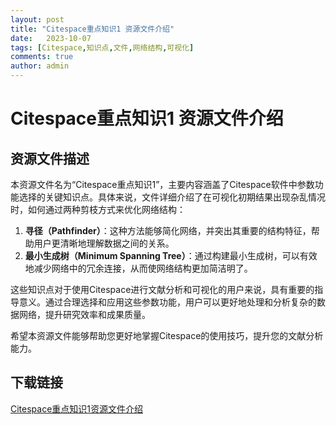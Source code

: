 ```yaml
---
layout: post
title: "Citespace重点知识1 资源文件介绍"
date:   2023-10-07
tags: [Citespace,知识点,文件,网络结构,可视化]
comments: true
author: admin
---
```

# Citespace重点知识1 资源文件介绍

## 资源文件描述

本资源文件名为“Citespace重点知识1”，主要内容涵盖了Citespace软件中参数功能选择的关键知识点。具体来说，文件详细介绍了在可视化初期结果出现杂乱情况时，如何通过两种剪枝方式来优化网络结构：

1. **寻径（Pathfinder）**：这种方法能够简化网络，并突出其重要的结构特征，帮助用户更清晰地理解数据之间的关系。
2. **最小生成树（Minimum Spanning Tree）**：通过构建最小生成树，可以有效地减少网络中的冗余连接，从而使网络结构更加简洁明了。

这些知识点对于使用Citespace进行文献分析和可视化的用户来说，具有重要的指导意义。通过合理选择和应用这些参数功能，用户可以更好地处理和分析复杂的数据网络，提升研究效率和成果质量。

希望本资源文件能够帮助您更好地掌握Citespace的使用技巧，提升您的文献分析能力。

## 下载链接

[Citespace重点知识1资源文件介绍](https://pan.quark.cn/s/bc8438ae0f73)